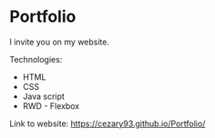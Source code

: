 # Portfolio

I invite you on my website.

Technologies: 
  - HTML
  - CSS
  - Java script
  - RWD - Flexbox


Link to website: https://cezary93.github.io/Portfolio/
